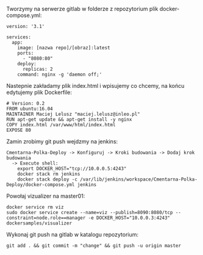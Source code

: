 Tworzymy na serwerze gitlab w folderze z repozytorium plik docker-compose.yml:
```
version: '3.1'

services:
  app:
    image: [nazwa repo]/[obraz]:latest
    ports:
      - "8080:80"
    deploy:
      replicas: 2
    command: nginx -g 'daemon off;'
```
Nastepnie zakładamy plik index.html i wpisujemy co chcemy, na końcu edytujemy plik Dockerfile:
```
# Version: 0.2
FROM ubuntu:16.04
MAINTAINER Maciej Lelusz "maciej.lelusz@inleo.pl"
RUN apt-get update && apt-get install -y nginx
COPY index.html /var/www/html/index.html
EXPOSE 80
```
Zamin zrobimy git push wejdzmy na jenkins:
```
Cmentarna-Polka-Deploy -> Konfiguruj -> Kroki budowania -> Dodaj krok budowania
  -> Execute shell:
    export DOCKER_HOST="tcp://10.0.0.5:4243"
    docker stack rm jenkins
    docker stack deploy -c /var/lib/jenkins/workspace/Cmentarna-Polka-Deploy/docker-compose.yml jenkins
```
Powołaj vizualizer na master01:
```
docker service rm viz
sudo docker service create --name=viz --publish=8090:8080/tcp --constraint=node.role==manager -e DOCKER_HOST="10.0.0.3:4243"   dockersamples/visualizer
```
Wykonaj git push na gitlab w katalogu repozytorium:
```
git add . && git commit -m "change" && git push -u origin master
```

